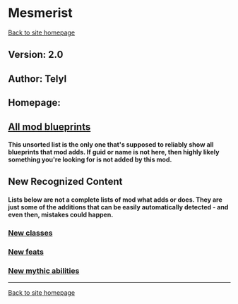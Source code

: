 # Mesmerist

[Back to site homepage](../README.md)

## Version: 2.0

## Author: Telyl

## Homepage: []()

## [All mod blueprints](./AllBlueprints.md)

#### This unsorted list is the only one that's supposed to reliably show all blueprints that mod adds. If guid or name is not here, then highly likely something you're looking for is not added by this mod.

## New Recognized Content

#### **Lists below are not a complete lists of mod what adds or does**. They are just some of the additions that can be easily automatically detected - and even then, mistakes could happen.

### [New classes](./Classes.md)

### [New feats](./Feats.md)

### [New mythic abilities](./MythicAbilities.md)


___
[Back to site homepage](../README.md)
